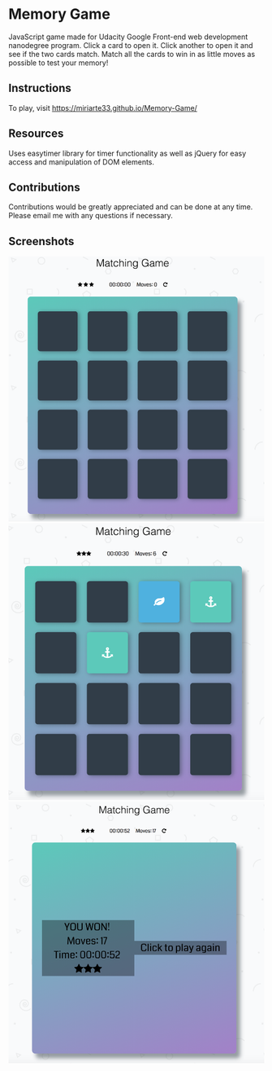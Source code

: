 # Memory Game #
JavaScript game made for Udacity Google Front-end web development nanodegree program. 
Click a card to open it. Click another to open it and see if the two cards match. Match all the cards to win in as little moves as possible to test your memory!

## Instructions ##
To play, visit https://miriarte33.github.io/Memory-Game/

## Resources ##
Uses easytimer library for timer functionality as well as jQuery for easy access and manipulation of DOM elements. 

## Contributions ##
Contributions would be greatly appreciated and can be done at any time. Please email me with any questions if necessary. 

## Screenshots ##
![Beginning of Game](/screenshots/beginning.png?raw=true "Beginning Screen")
![Successful Match](/screenshots/match.png?raw=true "Successful Match")
![End of Game](/screenshots/end.png?raw=true "End of Game")
